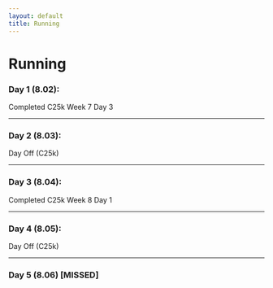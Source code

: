 ```yaml
---
layout: default
title: Running
---
```


# Running

### Day 1 (8.02):
Completed C25k Week 7 Day 3

---
### Day 2 (8.03):
Day Off (C25k)

---
### Day 3 (8.04):
Completed C25k Week 8 Day 1

---
### Day 4 (8.05):
Day Off (C25k)

---
### Day 5 (8.06) [MISSED]